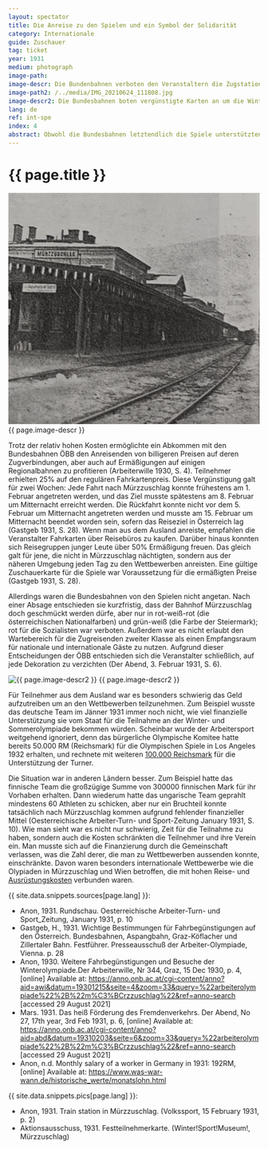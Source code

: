 ```yaml
---
layout: spectator
title: Die Anreise zu den Spielen und ein Symbol der Solidarität
category: Internationale
guide: Zuschauer
tag: ticket
year: 1931
medium: photograph
image-path: 
image-descr: Die Bundenbahnen verboten den Veranstaltern die Zugstation in Mürzzuschlag zu dekorieren.
image-path2: /../media/IMG_20210624_111808.jpg
image-descr2: Die Bundesbahnen boten vergünstigte Karten an um die Winter- und Sommerolympiade. Ermäßigungsfahrkarte für Paul Wetterich aus Mürzzuschlag, für die Sommerolympiade in Wien.
lang: de
ref: int-spe
index: 4
abstract: Obwohl die Bundesbahnen letztendlich die Spiele unterstützten indem sie zusätzliche Verbindungen und Vergünstigungen anboten, blieb die Anreise nach Mürzzuschlag eine Herausforderung.
---
```

<body>
    <div class="infotext">
        <h1  id="title">{{ page.title }}</h1>
        <div class="grid-item" id="exhibit-image"><img src="../media/Volkssport_15-Feb-31_S2.jpg" class="img-fluid" alt="{{ page.image-descr }}"> {{ page.image-descr }}</div>
        <p>Trotz der relativ hohen Kosten ermöglichte ein Abkommen mit den Bundesbahnen ÖBB den Anreisenden von billigeren Preisen auf deren Zugverbindungen, aber auch auf Ermäßigungen auf einigen Regionalbahnen zu profitieren (<span class="quote">Arbeiterwille</span> 1930, S. 4). Teilnehmer erhielten 25% auf den regulären Fahrkartenpreis. Diese Vergünstigung galt für zwei Wochen: Jede Fahrt nach Mürzzuschlag konnte frühestens am 1. Februar angetreten werden, und das Ziel musste spätestens am 8. Februar um Mitternacht erreicht werden. Die Rückfahrt konnte nicht vor dem 5. Februar um Mitternacht angetreten werden und musste am 15. Februar um Mitternacht beendet worden sein, sofern das Reiseziel in Österreich lag (<span class="quote">Gastgeb</span> 1931, S. 28). Wenn man aus dem Ausland anreiste, empfahlen die Veranstalter Fahrkarten über Reisebüros zu kaufen. Darüber hinaus konnten sich Reisegruppen junger Leute über 50% Ermäßigung freuen. Das gleich galt für jene, die nicht in Mürzzuschlag nächtigten, sondern aus der näheren Umgebung jeden Tag zu den Wettbewerben anreisten. Eine gültige Zuschauerkarte für die Spiele war Voraussetzung für die ermäßigten Preise (<span class="quote">Gastgeb</span> 1931, S. 28).</p>
        <p>Allerdings waren die Bundesbahnen von den Spielen nicht angetan. Nach einer Absage entschieden sie kurzfristig, dass der Bahnhof Mürzzuschlag doch geschmückt werden dürfe, aber nur in rot-weiß-rot (die österreichischen Nationalfarben) und grün-weiß (die Farbe der Steiermark); rot für die Sozialisten war verboten. Außerdem war es nicht erlaubt den Wartebereich für die Zugreisenden zweiter Klasse als einen Empfangsraum für nationale und internationale Gäste zu nutzen. Aufgrund dieser Entscheidungen der ÖBB entschieden sich die Veranstalter schließlich, auf jede Dekoration zu verzichten (<span class="quote">Der Abend</span>, 3. Februar 1931, S. 6).</p>
        <div class="grid-item" id="exhibit-image"><img src="../media/IMG_20210624_111808.jpg" class="img-fluid" alt="{{ page.image-descr2 }}"> {{ page.image-descr2 }}</div>
        <p>Für Teilnehmer aus dem Ausland war es besonders schwierig das Geld aufzutreiben um an den Wettbewerben teilzunehmen. Zum Beispiel wusste das deutsche Team im Jänner 1931 immer noch nicht, wie viel finanzielle Unterstützung sie vom Staat für die Teilnahme an der Winter- und Sommerolympiade bekommen würden. Scheinbar wurde der Arbeitersport weitgehend ignoriert, denn das bürgerliche Olympische Komitee hatte bereits 50.000 RM (Reichsmark) für die Olympischen Spiele in Los Angeles 1932 erhalten, und rechnete mit weiteren <a href="#" class="link-info" data-toggle="tooltip" title="Der durchschnittliche Arbeiter verdiente 192RM im Monat">100.000 Reichsmark</a> für die Unterstützung der Turner. </p>
        <p>Die Situation war in anderen Ländern besser. Zum Beispiel hatte das finnische Team die großzügige Summe von 300000 finnischen Mark für ihr Vorhaben erhalten. Dann wiederum hatte das ungarische Team geprahlt mindestens 60 Athleten zu schicken, aber nur ein Bruchteil konnte tatsächlich nach Mürzzuschlag kommen aufgrund fehlender finanzieller Mittel (<span class="quote">Oesterreichische Arbeiter-Turn- und Sport-Zeitung January</span> 1931, S. 10).
        Wie man sieht war es nicht nur schwierig, Zeit für die Teilnahme zu haben, sondern auch die Kosten schränkten die Teilnehmer und ihre Verein ein. Man musste sich auf die Finanzierung durch die Gemeinschaft verlassen, was die Zahl derer, die man zu Wettbewerben aussenden konnte, einschränkte. Davon waren besonders internationale Wettbewerbe wie die Olypiaden in Mürzzuschlag und Wien betroffen, die mit hohen Reise- und <a href="#" class="link-info" data-toggle="tooltip" title="Nur wenige Sportler konnten sich teuere Sportarten wie Schifahren leisten. Sportarten wie Laufen, Schwimmen oder Turnen waren viel häufiger.">Ausrüstungskosten</a> verbunden waren.</p>
        <div class="grid-item" class="resources">
            <div class="resource-title">{{ site.data.snippets.sources[page.lang] }}:</div>
            <ul>
                <li>Anon, 1931. Rundschau. <span id="source">Oesterreichische Arbeiter-Turn- und Sport_Zeitung</span>, January 1931, p. 10</li>
                <li>Gastgeb, H., 1931. Wichtige Bestimmungen für Fahrbegünstigungen auf den Österreich. Bundesbahnen, Aspangbahn, Graz-Köflacher und Zillertaler Bahn. <span id="source">Festführer</span>. Presseausschuß der Arbeiter-Olympiade, Vienna. p. 28</li>
                <li>Anon, 1930. Weitere Fahrbegünstigungen und Besuche der Winterolympiade.<span id="source">Der Arbeiterwille</span>, Nr 344, Graz, 15 Dec 1930, p. 4, [online] Available at: <a href="https://anno.onb.ac.at/cgi-content/anno?aid=awi&datum=19301215&seite=4&zoom=33&query=%22arbeiterolympiade%22%2B%22m%C3%BCrzzuschlag%22&ref=anno-search">https://anno.onb.ac.at/cgi-content/anno?aid=awi&datum=19301215&seite=4&zoom=33&query=%22arbeiterolympiade%22%2B%22m%C3%BCrzzuschlag%22&ref=anno-search</a> [accessed 29 August 2021]</li>
                <li>Mars. 1931. Das heiß Förderung des Fremdenverkehrs. <span id="source">Der Abend</span>, No 27, 17th year, 3rd Feb 1931, p. 6, [online] Available at: <a href="https://anno.onb.ac.at/cgi-content/anno?aid=abd&datum=19310203&seite=6&zoom=33&query=%22arbeiterolympiade%22%2B%22m%C3%BCrzzuschlag%22&ref=anno-search">https://anno.onb.ac.at/cgi-content/anno?aid=abd&datum=19310203&seite=6&zoom=33&query=%22arbeiterolympiade%22%2B%22m%C3%BCrzzuschlag%22&ref=anno-search</a> [accessed 29 August 2021]</li>
                <li>Anon, n.d. Monthly salary of a worker in Germany in 1931: 192RM, [online] Available at: <a href="https://www.was-war-wann.de/historische_werte/monatslohn.html">https://www.was-war-wann.de/historische_werte/monatslohn.html</a></li>
            </ul>
        </div>
        <div class="grid-item" class="resources">
            <div class="resource-title">{{ site.data.snippets.pics[page.lang] }}:</div>
            <ul>
                <li>Anon, 1931. Train station in Mürzzuschlag. (<span id="source">Volkssport</span>, 15 February 1931, p. 2)</li>
                <li>Aktionsausschuss, 1931. Festteilnehmerkarte. (Winter!Sport!Museum!, Mürzzuschlag)</li>
            </ul>
        </div>
    </div>
</body>